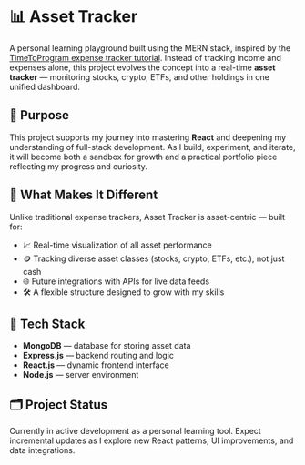 # 📊 Asset Tracker

A personal learning playground built using the MERN stack, inspired by the [TimeToProgram expense tracker tutorial](https://www.youtube.com/watch?v=PQnbtnsYUho&t=843s). Instead of tracking income and expenses alone, this project evolves the concept into a real-time **asset tracker** — monitoring stocks, crypto, ETFs, and other holdings in one unified dashboard.

## 🚀 Purpose

This project supports my journey into mastering **React** and deepening my understanding of full-stack development. As I build, experiment, and iterate, it will become both a sandbox for growth and a practical portfolio piece reflecting my progress and curiosity.

## 🧠 What Makes It Different

Unlike traditional expense trackers, Asset Tracker is asset-centric — built for:

- 📈 Real-time visualization of all asset performance
- 🪙 Tracking diverse asset classes (stocks, crypto, ETFs, etc.), not just cash
- 🌐 Future integrations with APIs for live data feeds
- 🛠️ A flexible structure designed to grow with my skills

## 🧪 Tech Stack

- **MongoDB** — database for storing asset data
- **Express.js** — backend routing and logic
- **React.js** — dynamic frontend interface
- **Node.js** — server environment

## 🗂️ Project Status

Currently in active development as a personal learning tool. Expect incremental updates as I explore new React patterns, UI improvements, and data integrations.
